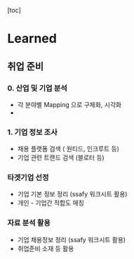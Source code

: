 [toc]





# Learned

## 취업 준비

### 0. 산업 및 기업 분석

- 각 분야별 Mapping 으로 구체화, 시각화
- 

### 1. 기업 정보 조사

- 채용 플랫폼 검색 ( 원티드, 인크루트 등)
- 기업 관련 트랜드 검색 (블로터 등)

### 타겟기업 선정

- 기업 기본 정보 정리 (ssafy 워크시트 활용)
- 개인 - 기업간 적합도 매칭



### 자료 분석 활용

- 기업 채용정보 정리 (ssafy 워크시트 활용)
- 취업준비 소재 등 활용

